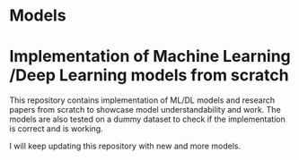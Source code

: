 # Models
# Implementation of Machine Learning /Deep Learning models from scratch

This repository contains implementation of ML/DL models and research papers from scratch to showcase model understandability and work. 
The models are also tested on a dummy dataset to check if the implementation is correct and is working. 

I will keep updating this repository with new and more models.
